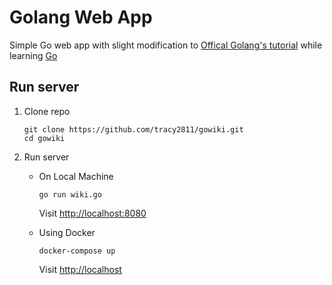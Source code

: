 # Golang Web App

Simple Go web app with slight modification to [Offical Golang's tutorial](https://golang.org/doc/articles/wiki/#tmp_9) while learning [Go](https://golang.org)

## Run server

1. Clone repo

    ```
    git clone https://github.com/tracy2811/gowiki.git 
    cd gowiki
    ```
2. Run server

    * On Local Machine

      ```
      go run wiki.go
      ```

      Visit [http://localhost:8080](http://localhost:8080)

    * Using Docker

      ```
      docker-compose up
      ```

      Visit [http://localhost](http://localhost)
